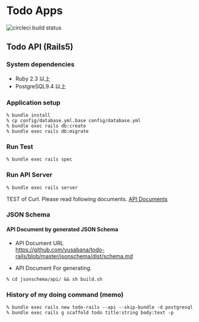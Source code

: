 Todo Apps
=======

![circleci build status](https://circleci.com/gh/yusabana/todo-rails.svg?style=shield&circle-token=cadc9aaaefbf25ba57033583b2b7f724be153b92)

Todo API (Rails5)
------

### System dependencies

* Ruby 2.3 以上
* PostgreSQL9.4 以上

### Application setup

```
% bundle install
% cp config/database.yml.base config/database.yml
% bundle exec rails db:create
% bundle exec rails db:migrate
```

### Run Test

```
% bundle exec rails spec
```

### Run API Server

```
% bundle exec rails server
```

TEST of Curl. Please read following documents.
[API Documents](https://github.com/yusabana/todo-rails/blob/master/jsonschema/dist/schema.md)

### JSON Schema

#### API Document by generated JSON Schema

* API Document URL  
https://github.com/yusabana/todo-rails/blob/master/jsonschema/dist/schema.md

* API Document For generating.

```
% cd jsonschema/api/ && sh build.sh
```

### History of my doing command (memo)

```
% bundle exec rails new todo-rails --api --skip-bundle -d postgresql
% bundle exec rails g scaffold todo title:string body:text -p
```
